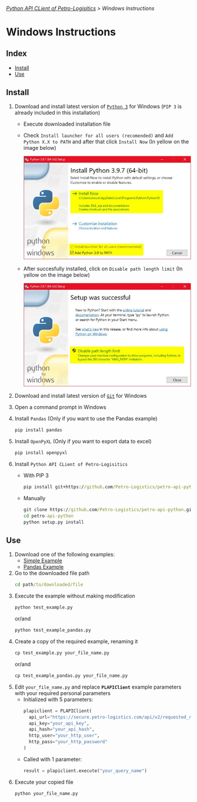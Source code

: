 ###### [Python API CLient of Petro-Logisitics](../README.md) > Windows Instructions

# Windows Instructions

## Index
- [Install](#install)
- [Use](#use)

## Install
1. Download and install latest version of [`Python 3`](https://www.python.org/downloads/) for Windows (`PIP 3` is already included in this installation)
   - Execute downloaded installation file
   - Check `Install launcher for all users (recomended)` and `Add Python X.X to PATH` and after that click `Install Now` (In yellow on the image below)

     ![Python Setup](assets/python-setup.jpg)

   - After succesfully installed, click on `Disable path length limit` (In yellow on the image below)

     ![Python Setup](assets/python-setup-completed.jpg)

2. Download and install latest version of [`Git`](https://git-scm.com/download/win) for Windows
3. Open a command prompt in Windows
3. Install `Pandas` (Only if you want to use the Pandas example)
    ```cmd
    pip install pandas
    ```
4. Install `OpenPyXL` (Only if you want to export data to excel)
    ```cmd
    pip install openpyxl
    ```
5. Install `Python API CLient of Petro-Logisitics`
    - With PIP 3
      ```cmd
      pip install git+https://github.com/Petro-Logistics/petro-api-python
      ```
    - Manually
      ```cmd
      git clone https://github.com/Petro-Logistics/petro-api-python.git
      cd petro-api-python
      python setup.py install
      ```

## Use
1. Download one of the following examples:
    - [Simple Example](https://github.com/Petro-Logistics/petro-api-python/blob/master/examples/test_example.py)
    - [Pandas Example](https://github.com/Petro-Logistics/petro-api-python/blob/master/examples/test_example_pandas.py)
2. Go to the downloaded file path
    ```cmd
    cd path/to/downloaded/file
    ```
3. Execute the example without making modification
    ```cmd
    python test_example.py
    ```
     or/and
    ```cmd
    python test_example_pandas.py
    ```
4. Create a copy of the required example, renaming it
    ```cmd
    cp test_example.py your_file_name.py
    ```
     or/and
    ```cmd
    cp test_example_pandas.py your_file_name.py
    ```
5. Edit `your_file_name.py` and replace **`PLAPIClient`** example parameters with your required personal parameters
    - Initialized with 5 parameters:
      ```python
      plapiclient = PLAPIClient(
        api_url="https://secure.petro-logistics.com/api/v2/requested_report_type",
        api_key="your_api_key",
        api_hash="your_api_hash",
        http_user="your_http_user",
        http_pass="your_http_password"
      )
      ```
    - Called with 1 parameter:
      ```python
      result = plapiclient.execute("your_query_name")

      ```
6. Execute your copied file
    ```bash
    python your_file_name.py
    ```

